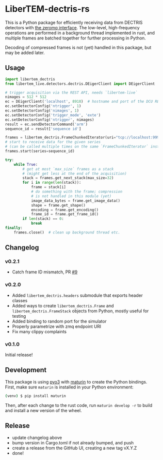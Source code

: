 # LiberTEM-dectris-rs

This is a Python package for efficiently receiving data from DECTRIS detectors
with [the zeromq interface](https://media.dectris.com/210607-DECTRIS-SIMPLON-API-Manual_EIGER2-chip-based_detectros.pdf).
The low-level, high-frequency operations are performed in a background thread
implemented in rust, and multiple frames are batched together for further
processing in Python.

Decoding of compressed frames is not (yet) handled in this package, but may be
added later.

## Usage

```python
import libertem_dectris
from libertem_live.detectors.dectris.DEigerClient import DEigerClient

# trigger acquisition via the REST API, needs `libertem-live`
nimages = 512 * 512
ec = DEigerClient('localhost', 8910)  # hostname and port of the DCU REST API
ec.setDetectorConfig('ntrigger', 1)
ec.setDetectorConfig('nimages', 1)
ec.setDetectorConfig('trigger_mode', 'exte')
ec.setDetectorConfig('ntrigger', nimages)
result = ec.sendDetectorCommand('arm')
sequence_id = result['sequence id'] 

frames = libertem_dectris.FrameChunkedIterator(uri="tcp://localhost:9999")
# start to receive data for the given series
# (can be called multiple times on the same `FrameChunkedIterator` instance)
frames.start(series=sequence_id)

try:
    while True:
        # get at most `max_size` frames as a stack
        # (might get less at the end of the acquisition)
        stack = frames.get_next_stack(max_size=32)
        for i in range(len(stack)):
            frame = stack[i]
            # do something with the frame; compression
            # is not handled in this module (yet)
            image_data_bytes = frame.get_image_data()
            shape = frame.get_shape()
            encoding = frame.get_encoding()
            frame_id = frame.get_frame_id()
        if len(stack) == 0:
            break
finally:
    frames.close()  # clean up background thread etc.
```

## Changelog

### v0.2.1

- Catch frame ID mismatch, PR [#9](https://github.com/LiberTEM/LiberTEM-dectris-rs/pull/9)

### v0.2.0

- Added `libertem_dectris.headers` submodule that exports header classes
- Added ways to create `libertem_dectris.Frame` and `libertem_dectris.FrameStack`
  objects from Python, mostly useful for testing
- Added binding to random port for the simulator
- Properly parametrize with zmq endpoint URI
- Fix many clippy complaints

### v0.1.0

Initial release!

## Development

This package is using [pyo3](https://pyo3.rs/) with
[maturin](https://maturin.rs/) to create the Python bindings.  First, make sure
`maturin` is installed in your Python environment:

```bash
(venv) $ pip install maturin
```

Then, after each change to the rust code, run `maturin develop -r` to build and
install a new version of the wheel.

## Release

- update changelog above
- bump version in Cargo.toml if not already bumped, and push
- create a release from the GitHub UI, creating a new tag vX.Y.Z
- done!
